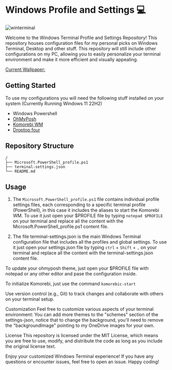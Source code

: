 # Windows Profile and Settings 💻

![winterminal](https://github.com/Noe-ali/Env-Settings/assets/95829890/3b682138-93f3-4b41-a802-88fe77268b5a)

Welcome to the Windows Terminal Profile and Settings Repository! This repository houses configuration files for my personal picks on Windows Terminal, Desktop and other stuff. This repository will still include other configurations on my PC, allowing you to easily personalize your terminal environment and make it more efficient and visually appealing.

[Current Wallpaper: ](https://steamcommunity.com/sharedfiles/filedetails/?id=2808889473)
## Getting Started
To use my configurations you will need the following stuff installed on your system (Currently Running Windows 11 22H2)
- Windows Powershell
- [OhMyPosh](https://ohmyposh.dev/)
- [Komorebi WM](https://github.com/LGUG2Z/komorebi)
- [Droptop four](https://www.droptopfour.com/)

## Repository Structure
```
/
├── Microsoft.PowerShell_profile.ps1
├── terminal-settings.json
└── README.md
```

## Usage
1. The `Microsoft.PowerShell_profile.ps1` file contains individual profile settings files, each corresponding to a specific terminal profile (PowerShell), in this case it includes the aliases to start the Komorebi WM. To use it just open your $PROFILE file by typing ```notepad $PROFILE``` on your terminal and replace all the content with the Microsoft.PowerShell_profile.ps1 content file.

2. The file terminal-settings.json is the main Windows Terminal configuration file that includes all the profiles and global settings. To use it just open your settings.json file by typing ```ctrl``` + ```Shift``` + ```,``` on your terminal and replace all the content with the terminal-settings.json content file.

To update your ohmyposh theme, just open your $PROFILE file with notepad or any other editor and pase the configuration inside.

To initialize Komorebi, just use the command ```komorebic-start```


Use version control (e.g., Git) to track changes and collaborate with others on your terminal setup.

Customization
Feel free to customize various aspects of your terminal environment:
You can add more themes to the "schemes" section of the settings-json, notice that to change the background, you'll need to remove the "backgroundImage" pointing to my OneDrive images for your own.

License
This repository is licensed under the MIT License, which means you are free to use, modify, and distribute the code as long as you include the original license text.

Enjoy your customized Windows Terminal experience! If you have any questions or encounter issues, feel free to open an issue. Happy coding!





